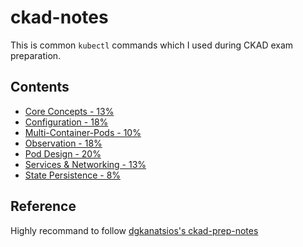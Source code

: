 # ckad-notes

This is common `kubectl` commands which I used during CKAD exam preparation.

## Contents

- [Core Concepts - 13%](1-core-concepts.md)
- [Configuration - 18%](2-configuration.md)
- [Multi-Container-Pods - 10%](3-multi-container-pods.md)
- [Observation - 18%](4-observability.md)
- [Pod Design - 20%](5-pod-design.md)
- [Services & Networking - 13%](6-service-and-networking.md)
- [State Persistence - 8%](7-state-persistence.md)

## Reference

Highly recommand to follow [dgkanatsios's ckad-prep-notes](https://github.com/dgkanatsios/CKAD-exercises)
